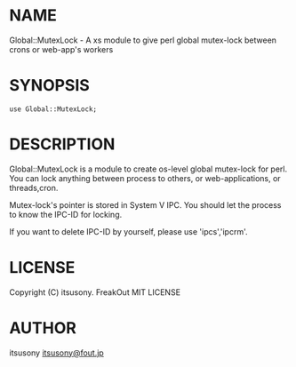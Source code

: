 # NAME

Global::MutexLock - A xs module to give perl global mutex-lock between crons or web-app's workers

# SYNOPSIS

    use Global::MutexLock;

# DESCRIPTION

Global::MutexLock is a module to create os-level global mutex-lock for perl.
You can lock anything between process to others, or web-applications, or threads,cron.

Mutex-lock's pointer is stored in System V IPC.
You should let the process to know the IPC-ID for locking.

If you want to delete IPC-ID by yourself, please use 'ipcs','ipcrm'.

# LICENSE

Copyright (C) itsusony. FreakOut
MIT LICENSE

# AUTHOR

itsusony <itsusony@fout.jp>
